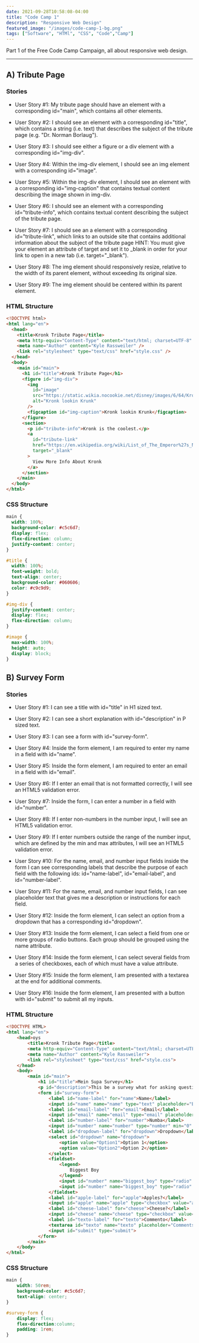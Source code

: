 ```yaml
---
date: 2021-09-28T10:58:08-04:00
title: "Code Camp 1"
description: "Responsive Web Design"
featured_image: "/images/code-camp-1-bg.png"
tags: ["Software", "HTMl", "CSS", "Code","Camp"]
---
```


Part 1 of the Free Code Camp Campaign, all about responsive web design.

<!--more-->

---

## A) Tribute Page

### Stories

- User Story #1: My tribute page should have an element with a corresponding id="main", which contains all other elements.

- User Story #2: I should see an element with a corresponding id="title", which contains a string (i.e. text) that describes the subject of the tribute page (e.g. "Dr. Norman Borlaug").

- User Story #3: I should see either a figure or a div element with a corresponding id="img-div".

- User Story #4: Within the img-div element, I should see an img element with a corresponding id="image".

- User Story #5: Within the img-div element, I should see an element with a corresponding id="img-caption" that contains textual content describing the image shown in img-div.

- User Story #6: I should see an element with a corresponding id="tribute-info", which contains textual content describing the subject of the tribute page.

- User Story #7: I should see an a element with a corresponding id="tribute-link", which links to an outside site that contains additional information about the subject of the tribute page HINT: You must give your element an attribute of target and set it to \_blank in order for your link to open in a new tab (i.e. target="\_blank").

- User Story #8: The img element should responsively resize, relative to the width of its parent element, without exceeding its original size.

- User Story #9: The img element should be centered within its parent element.

### HTML Structure

```html
<!DOCTYPE html>
<html lang="en">
  <head>
    <title>Kronk Tribute Page</title>
    <meta http-equiv="Content-Type" content="text/html; charset=UTF-8" />
    <meta name="Author" content="Kyle Rassweiler" />
    <link rel="stylesheet" type="text/css" href="style.css" />
  </head>
  <body>
    <main id="main">
      <h1 id="title">Kronk Tribute Page</h1>
      <figure id="img-div">
        <img
          id="image"
          src="https://static.wikia.nocookie.net/disney/images/6/64/Kronk_.jpg"
          alt="Kronk lookin Krunk"
        />
        <figcaption id="img-caption">Kronk lookin Krunk</figcaption>
      </figure>
      <section>
        <p id="tribute-info">Kronk is the coolest.</p>
        <a
          id="tribute-link"
          href="https://en.wikipedia.org/wiki/List_of_The_Emperor%27s_New_Groove_characters#Kronk"
          target="_blank"
        >
          View More Info About Kronk
        </a>
      </section>
    </main>
  </body>
</html>
```

### CSS Structure

```css
main {
  width: 100%;
  background-color: #c5c6d7;
  display: flex;
  flex-direction: column;
  justify-content: center;
}

#title {
  width: 100%;
  font-weight: bold;
  text-align: center;
  background-color: #060606;
  color: #c9c9d9;
}

#img-div {
  justify-content: center;
  display: flex;
  flex-direction: column;
}

#image {
  max-width: 100%;
  height: auto;
  display: block;
}
```

## B) Survey Form

### Stories

- User Story #1: I can see a title with id="title" in H1 sized text.

- User Story #2: I can see a short explanation with id="description" in P sized text.

- User Story #3: I can see a form with id="survey-form".

- User Story #4: Inside the form element, I am required to enter my name in a field with id="name".

- User Story #5: Inside the form element, I am required to enter an email in a field with id="email".

- User Story #6: If I enter an email that is not formatted correctly, I will see an HTML5 validation error.

- User Story #7: Inside the form, I can enter a number in a field with id="number".

- User Story #8: If I enter non-numbers in the number input, I will see an HTML5 validation error.

- User Story #9: If I enter numbers outside the range of the number input, which are defined by the min and max attributes, I will see an HTML5 validation error.

- User Story #10: For the name, email, and number input fields inside the form I can see corresponding labels that describe the purpose of each field with the following ids: id="name-label", id="email-label", and id="number-label".

- User Story #11: For the name, email, and number input fields, I can see placeholder text that gives me a description or instructions for each field.

- User Story #12: Inside the form element, I can select an option from a dropdown that has a corresponding id="dropdown".

- User Story #13: Inside the form element, I can select a field from one or more groups of radio buttons. Each group should be grouped using the name attribute.

- User Story #14: Inside the form element, I can select several fields from a series of checkboxes, each of which must have a value attribute.

- User Story #15: Inside the form element, I am presented with a textarea at the end for additional comments.

- User Story #16: Inside the form element, I am presented with a button with id="submit" to submit all my inputs.

### HTML Structure

```html
<!DOCTYPE HTML>
<html lang="en">
	<head>oys
		<title>Kronk Tribute Page</title>
		<meta http-equiv="Content-Type" content="text/html; charset=UTF-8" />
		<meta name="Author" content="Kyle Rassweiler">
		<link rel="stylesheet" type="text/css" href="style.css">
	</head>
	<body>
		<main id="main">
			<h1 id="title">Mein Supa Survey</h1>
			<p id="description">This be a survey what for asking questions</p>
			<form id="survey-form">
				<label id="name-label" for="name">Name</label>
				<input id="name" name="name" type="text" placeholder="Big Toys" required/>
				<label id="email-label" for="email">Email</label>
				<input id="email" name="email" type="email" placeholder="Biger@Toys.boys" required/>
				<label id="number-label" for="number">Numba</label>
				<input id="number" name="number" type="number" min="0" max="10" placeholder="9"/>
				<label id="dropdown-label" for="dropdown">Dropdown</label>
				<select id="dropdown" name="dropdown">
					<option value="Option1">Option 1</option>
					<option value="Option2">Option 2</option>
				</select>
				<fieldset>
					<legend>
						Biggest Boy
					</legend>
					<input id="number" name="biggest_boy" type="radio" value="Jung-li">Jung Li</input>
					<input id="number" name="biggest_boy" type="radio" value="Jeff">Jeff SingleBridge</input>
				</fieldset>
				<label id="apple-label" for="apple">Apples?</label>
				<input id="apple" name="apple" type="checkbox" value="apples"/>
				<label id="cheese-label" for="cheese">Cheese?</label>
				<input id="cheese" name="cheese" type="checkbox" value="cheese"/>
				<label id="texto-label" for="texto">Commento</label>
				<textarea id="texto" name="texto" placeholder="Comments ?"></textarea>
				<input id="submit" type="submit">
			</form>
		</main>
	</body>
</html>
```

### CSS Structure

```css
main {
	width: 50rem;
	background-color: #c5c6d7;
	text-align: center;
}

#survey-form {
	display: flex;
	flex-direction:column;
	padding: 1rem;
}
```
